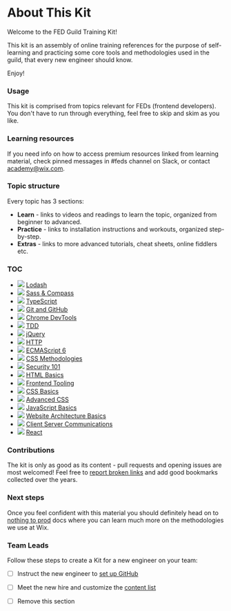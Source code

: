 # About This Kit

Welcome to the FED Guild Training Kit!

This kit is an assembly of online training references for the purpose of self-learning and practicing some core tools and methodologies used in the guild, that every new engineer should know.

Enjoy! 

### Usage

This kit is comprised from topics relevant for FEDs (frontend developers).
You don't have to run through everything, feel free to skip and skim as you like.

### Learning resources

If you need info on how to access premium resources linked from learning material, check pinned messages in #feds channel on Slack, or contact [academy@wix.com](mailto:academy@wix.com). 

### Topic structure

Every topic has 3 sections:
- **Learn** - links to videos and readings to learn the topic, organized from beginner to advanced.
- **Practice** - links to installation instructions and workouts, organized step-by-step.
- **Extras** - links to more advanced tutorials, cheat sheets, online fiddlers etc.

### TOC

* ![](assets/time-1h.png)  [Lodash](https://github.com/wix/fed-training-kit/blob/master/Content/Lodash/Lodash.md)
* ![](assets/time-3h.png)  [Sass & Compass](https://github.com/wix/fed-training-kit/blob/master/Content/Sass%20%26%20Compass.md)
* ![](assets/time-3h.png)  [TypeScript](https://github.com/wix/fed-training-kit/blob/master/Content/TypeScript.md)
* ![](assets/time-3h.png)  [Git and GitHub](https://github.com/wix/server-training-kit/tree/master/content/Git%20and%20GitHub)
* ![](assets/time-3h.png)  [Chrome DevTools](https://github.com/wix/fed-training-kit/blob/master/Content/Chrome%20DevTools.md)
* ![](assets/time-3h.png)  [TDD](https://github.com/wix/server-training-kit/blob/master/content/TDD.md) 
* ![](assets/time-3h.png)  [jQuery](https://github.com/wix/fed-training-kit/blob/master/Content/jQuery.md)
* ![](assets/time-5h.png)  [HTTP](https://github.com/wix/server-training-kit/blob/master/content/HTTP.md)
* ![](assets/time-5h.png)  [ECMAScript 6](https://github.com/wix/fed-training-kit/blob/master/Content/ES6.md)
* ![](assets/time-5h.png)  [CSS Methodologies](https://github.com/wix/fed-training-kit/blob/master/Content/CSS%20Methodologies.md)
* ![](assets/time-5h.png)  [Security 101](https://github.com/wix/fed-training-kit/blob/master/Content/Security%20101.md)
* ![](assets/time-5h.png)  [HTML Basics](https://github.com/wix/fed-training-kit/blob/master/Content/HTML%20Basics.md)
* ![](assets/time-5h.png)  [Frontend Tooling](https://github.com/wix/fed-training-kit/blob/master/Content/Frontend%20Tooling.md)
* ![](assets/time-1d.png)  [CSS Basics](https://github.com/wix/fed-training-kit/blob/master/Content/CSS%20Basics.md)
* ![](assets/time-1d.png)  [Advanced CSS](https://github.com/wix/fed-training-kit/blob/master/Content/Advanced%20CSS.md)
* ![](assets/time-1d.png)  [JavaScript Basics](https://github.com/wix/fed-training-kit/blob/master/Content/JavaScript%20Basics.md)
* ![](assets/time-1d.png)  [Website Architecture Basics](https://github.com/wix/fed-training-kit/blob/master/Content/Website%20Architecture%20Basics.md)
* ![](assets/time-1d.png)  [Client Server Communications](https://github.com/wix/fed-training-kit/blob/master/Content/Client%20Server%20Communications.md)
* ![](assets/time-1d.png)  [React](https://github.com/wix/fed-training-kit/blob/master/Content/React.md)


### Contributions

The kit is only as good as its content - pull requests and opening issues are most welcomed!
Feel free to [report broken links](mailto:academy@wix.com) and add good bookmarks collected over the years.

### Next steps

Once you feel confident with this material you should definitely head on to [nothing to prod](https://github.com/wix/nothing-to-prod) docs where you can learn much more on the methodologies we use at Wix.


### Team Leads

Follow these steps to create a Kit for a new engineer on your team:

- [ ] Instruct the new engineer to [set up GitHub](https://help.github.com/articles/set-up-git/)
- [ ] Meet the new hire and customize the [content list](#Topics)
- [ ] Remove this section



